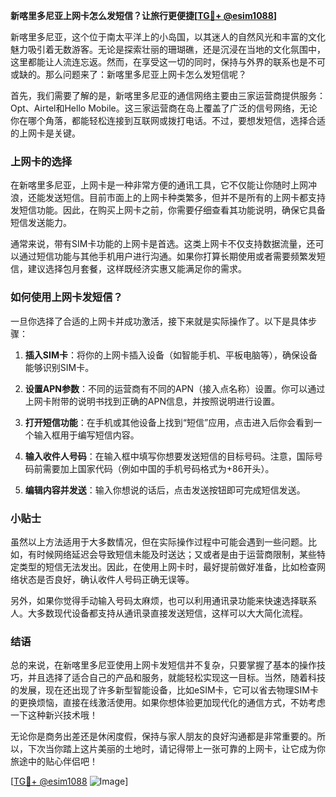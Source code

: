 **新喀里多尼亚上网卡怎么发短信？让旅行更便捷[[TG💪+ @esim1088](https://t.me/s/esim1088)]**

新喀里多尼亚，这个位于南太平洋上的小岛国，以其迷人的自然风光和丰富的文化魅力吸引着无数游客。无论是探索壮丽的珊瑚礁，还是沉浸在当地的文化氛围中，这里都能让人流连忘返。然而，在享受这一切的同时，保持与外界的联系也是不可或缺的。那么问题来了：新喀里多尼亚上网卡怎么发短信呢？

首先，我们需要了解的是，新喀里多尼亚的通信网络主要由三家运营商提供服务：Opt、Airtel和Hello Mobile。这三家运营商在岛上覆盖了广泛的信号网络，无论你在哪个角落，都能轻松连接到互联网或拨打电话。不过，要想发短信，选择合适的上网卡是关键。

### 上网卡的选择

在新喀里多尼亚，上网卡是一种非常方便的通讯工具，它不仅能让你随时上网冲浪，还能发送短信。目前市面上的上网卡种类繁多，但并不是所有的上网卡都支持发短信功能。因此，在购买上网卡之前，你需要仔细查看其功能说明，确保它具备短信发送能力。

通常来说，带有SIM卡功能的上网卡是首选。这类上网卡不仅支持数据流量，还可以通过短信功能与其他手机用户进行沟通。如果你打算长期使用或者需要频繁发短信，建议选择包月套餐，这样既经济实惠又能满足你的需求。

### 如何使用上网卡发短信？

一旦你选择了合适的上网卡并成功激活，接下来就是实际操作了。以下是具体步骤：

1. **插入SIM卡**：将你的上网卡插入设备（如智能手机、平板电脑等），确保设备能够识别SIM卡。
   
2. **设置APN参数**：不同的运营商有不同的APN（接入点名称）设置。你可以通过上网卡附带的说明书找到正确的APN信息，并按照说明进行设置。

3. **打开短信功能**：在手机或其他设备上找到“短信”应用，点击进入后你会看到一个输入框用于编写短信内容。

4. **输入收件人号码**：在输入框中填写你想要发送短信的目标号码。注意，国际号码前需要加上国家代码（例如中国的手机号码格式为+86开头）。

5. **编辑内容并发送**：输入你想说的话后，点击发送按钮即可完成短信发送。

### 小贴士

虽然以上方法适用于大多数情况，但在实际操作过程中可能会遇到一些问题。比如，有时候网络延迟会导致短信未能及时送达；又或者是由于运营商限制，某些特定类型的短信无法发出。因此，在使用上网卡时，最好提前做好准备，比如检查网络状态是否良好，确认收件人号码正确无误等。

另外，如果你觉得手动输入号码太麻烦，也可以利用通讯录功能来快速选择联系人。大多数现代设备都支持从通讯录直接发送短信，这样可以大大简化流程。

### 结语

总的来说，在新喀里多尼亚使用上网卡发短信并不复杂，只要掌握了基本的操作技巧，并且选择了适合自己的产品和服务，就能轻松实现这一目标。当然，随着科技的发展，现在还出现了许多新型智能设备，比如eSIM卡，它可以省去物理SIM卡的更换烦恼，直接在线激活使用。如果你想体验更加现代化的通信方式，不妨考虑一下这种新兴技术哦！

无论你是商务出差还是休闲度假，保持与家人朋友的良好沟通都是非常重要的。所以，下次当你踏上这片美丽的土地时，请记得带上一张可靠的上网卡，让它成为你旅途中的贴心伴侣吧！

[[TG💪+ @esim1088](https://t.me/s/esim1088) ![Image](https://i.postimg.cc/4NQfJmqS/Snipaste-2025-05-13-00-14-12.png)]